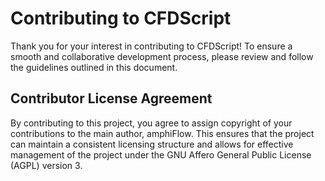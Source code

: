 # Contributing to CFDScript

Thank you for your interest in contributing to CFDScript! To ensure a smooth and collaborative development process, please review and follow the guidelines outlined in this document.

## Contributor License Agreement

By contributing to this project, you agree to assign copyright of your contributions to the main author, amphiFlow. This ensures that the project can maintain a consistent licensing structure and allows for effective management of the project under the GNU Affero General Public License (AGPL) version 3.
